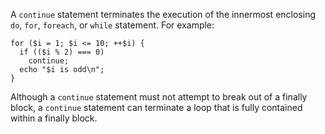 A `continue` statement terminates the execution of the innermost enclosing `do`, `for`, `foreach`, or `while` statement.  For example:

```odd-values.hack
for ($i = 1; $i <= 10; ++$i) {
  if (($i % 2) === 0)
    continue;
  echo "$i is odd\n";
}
```

Although a `continue` statement must not attempt to break out of a finally block, a `continue` statement can terminate a loop that is
fully contained within a finally block.
